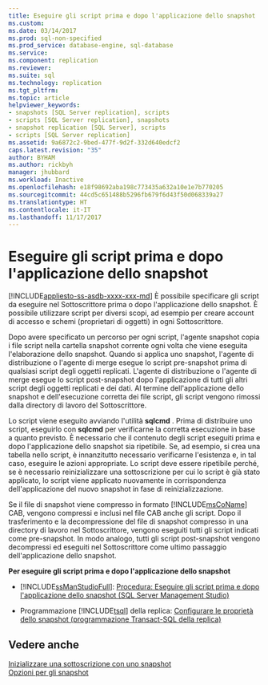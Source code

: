```yaml
---
title: Eseguire gli script prima e dopo l'applicazione dello snapshot | Microsoft Docs
ms.custom: 
ms.date: 03/14/2017
ms.prod: sql-non-specified
ms.prod_service: database-engine, sql-database
ms.service: 
ms.component: replication
ms.reviewer: 
ms.suite: sql
ms.technology: replication
ms.tgt_pltfrm: 
ms.topic: article
helpviewer_keywords:
- snapshots [SQL Server replication], scripts
- scripts [SQL Server replication], snapshots
- snapshot replication [SQL Server], scripts
- scripts [SQL Server replication]
ms.assetid: 9a6872c2-9bed-477f-9d2f-332d640edcf2
caps.latest.revision: "35"
author: BYHAM
ms.author: rickbyh
manager: jhubbard
ms.workload: Inactive
ms.openlocfilehash: e18f98692aba198c773435a632a10e1e7b770205
ms.sourcegitcommit: 44cd5c651488b5296fb679f6d43f50d068339a27
ms.translationtype: HT
ms.contentlocale: it-IT
ms.lasthandoff: 11/17/2017
---
```

# <a name="execute-scripts-before-and-after-the-snapshot-is-applied"></a>Eseguire gli script prima e dopo l'applicazione dello snapshot
[!INCLUDE[appliesto-ss-asdb-xxxx-xxx-md](../../includes/appliesto-ss-asdb-xxxx-xxx-md.md)] È possibile specificare gli script da eseguire nel Sottoscrittore prima o dopo l'applicazione dello snapshot. È possibile utilizzare script per diversi scopi, ad esempio per creare account di accesso e schemi (proprietari di oggetti) in ogni Sottoscrittore.  
  
 Dopo avere specificato un percorso per ogni script, l'agente snapshot copia i file script nella cartella snapshot corrente ogni volta che viene eseguita l'elaborazione dello snapshot. Quando si applica uno snapshot, l'agente di distribuzione o l'agente di merge esegue lo script pre-snapshot prima di qualsiasi script degli oggetti replicati. L'agente di distribuzione o l'agente di merge esegue lo script post-snapshot dopo l'applicazione di tutti gli altri script degli oggetti replicati e dei dati. Al termine dell'applicazione dello snapshot e dell'esecuzione corretta dei file script, gli script vengono rimossi dalla directory di lavoro del Sottoscrittore.  
  
 Lo script viene eseguito avviando l'utilità **sqlcmd** . Prima di distribuire uno script, eseguirlo con **sqlcmd** per verificarne la corretta esecuzione in base a quanto previsto. È necessario che il contenuto degli script eseguiti prima e dopo l'applicazione dello snapshot sia ripetibile. Se, ad esempio, si crea una tabella nello script, è innanzitutto necessario verificarne l'esistenza e, in tal caso, eseguire le azioni appropriate. Lo script deve essere ripetibile perché, se è necessario reinizializzare una sottoscrizione per cui lo script è già stato applicato, lo script viene applicato nuovamente in corrispondenza dell'applicazione del nuovo snapshot in fase di reinizializzazione.  
  
 Se il file di snapshot viene compresso in formato [!INCLUDE[msCoName](../../includes/msconame-md.md)] CAB, vengono compressi e inclusi nel file CAB anche gli script. Dopo il trasferimento e la decompressione del file di snapshot compresso in una directory di lavoro nel Sottoscrittore, vengono eseguiti tutti gli script indicati come pre-snapshot. In modo analogo, tutti gli script post-snapshot vengono decompressi ed eseguiti nel Sottoscrittore come ultimo passaggio dell'applicazione dello snapshot.  
  
 **Per eseguire gli script prima e dopo l'applicazione dello snapshot**  
  
-   [!INCLUDE[ssManStudioFull](../../includes/ssmanstudiofull-md.md)]: [Procedura: Eseguire gli script prima e dopo l'applicazione dello snapshot \(SQL Server Management Studio\)](../../relational-databases/replication/execute-scripts-before-and-after-a-snapshot-is-applied.md)  
  
-   Programmazione [!INCLUDE[tsql](../../includes/tsql-md.md)] della replica: [Configurare le proprietà dello snapshot &#40;programmazione Transact-SQL della replica&#41;](../../relational-databases/replication/publish/configure-snapshot-properties-replication-transact-sql-programming.md)  
  
## <a name="see-also"></a>Vedere anche  
 [Inizializzare una sottoscrizione con uno snapshot](../../relational-databases/replication/initialize-a-subscription-with-a-snapshot.md)   
 [Opzioni per gli snapshot](../../relational-databases/replication/snapshot-options.md)  
  
  
